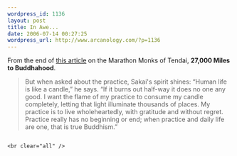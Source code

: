 ```yaml
--- 
wordpress_id: 1136
layout: post
title: In Awe...
date: 2006-07-14 00:27:25
wordpress_url: http://www.arcanology.com/?p=1136
---
```

From the end of <a href="http://www.wie.org/j25/monks.asp">this article</a> on the Marathon Monks of Tendai, <strong>27,000 Miles to Buddhahood</strong>. <blockquote>
                                                                                                                                                                                                                                                                                                                                                                                                                                                                                                                                                                                                                                                                                                                                                                                                                      But when asked about the practice, Sakai's spirit shines: “Human life is like a candle,” he says. “If it burns out half-way it does no one any good. I want the flame of my practice to consume my candle completely, letting that light illuminate thousands of places. My practice is to live wholeheartedly, with gratitude and without regret. Practice really has no beginning or end; when practice and daily life are one, that is true Buddhism.”
                                                                                                                                                                                                                                                                                                                                                                                                                                                                                                                                                                                                                                                                                                                                                                                                                    </blockquote>
                                                                                                                                                                                                                                                                                                                                                                                                                                                                                                                                                                                                                                                                                                                                                                                                                    
                                                                                                                                                                                                                                                                                                                                                                                                                                                                                                                                                                                                                                                                                                                                                                                                                    <br clear="all" />